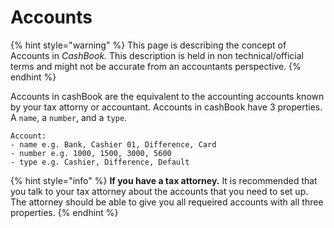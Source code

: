 # Accounts

{% hint style="warning" %}
This page is describing the concept of Accounts in _CashBook._ This description is held in non technical/official terms and might not be accurate from an accountants perspective.&#x20;
{% endhint %}

Accounts in cashBook are the equivalent to the accounting accounts known by your tax attorny or accountant. Accounts in cashBook have 3 properties. A `name`, a `number`, and a `type`.

```
Account:
- name e.g. Bank, Cashier 01, Difference, Card
- number e.g. 1000, 1500, 3000, 5600
- type e.g. Cashier, Difference, Default
```

{% hint style="info" %}
**If you have a tax attorney.** It is recommended that you talk to your tax attorney about the accounts that you need to set up. The attorney should be able to give you all requeired accounts with all three properties.
{% endhint %}

